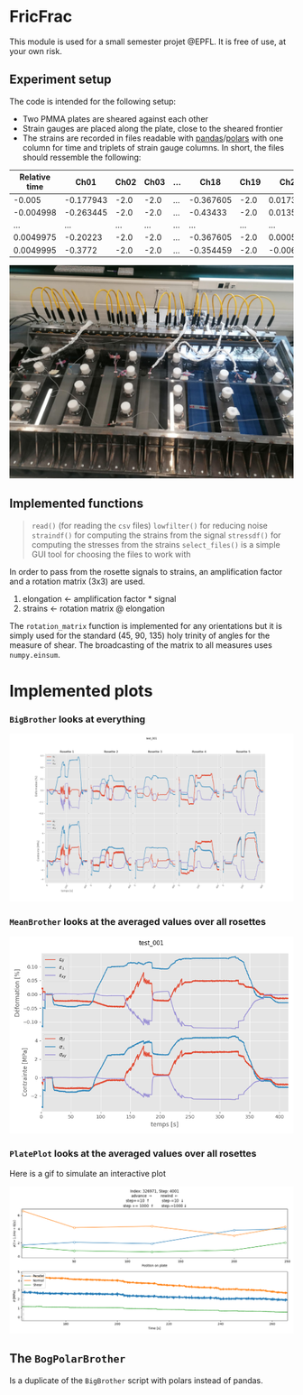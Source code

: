 # FricFrac

This module is used for a small semester projet @EPFL. It is free of use, at your own risk.

## Experiment setup

The code is intended for the following setup:
- Two PMMA plates are sheared against each other
- Strain gauges are placed along the plate, close to the sheared frontier
- The strains are recorded in files readable with [pandas](https://pandas.pydata.org/)/[polars](https://pola.rs/) with one column for time and triplets of strain gauge columns. In short, the files should ressemble the following:


| Relative time | Ch01      | Ch02 | Ch03 | … | Ch18      | Ch19 | Ch20     |
|---------------|-----------|------|------|---|-----------|------|----------|
| -0.005        | -0.177943 | -2.0 | -2.0 | … | -0.367605 | -2.0 | 0.017335 |
| -0.004998     | -0.263445 | -2.0 | -2.0 | … | -0.43433  | -2.0 | 0.013566 |
| …             | …         | …    | …    | … | …         | …    | …        |
| 0.0049975     | -0.20223  | -2.0 | -2.0 | … | -0.367605 | -2.0 | 0.000502 |
| 0.0049995     | -0.3772   | -2.0 | -2.0 | … | -0.354459 | -2.0 | -0.006029|

<img src="FricFrac in person.jpeg">

## Implemented functions

> `read()` (for reading the `csv` files)
> `lowfilter()` for reducing noise
> `straindf()` for computing the strains from the signal
> `stressdf()` for computing the stresses from the strains
> `select_files()` is a simple GUI tool for choosing the files to work with

In order to pass from the rosette signals to strains, an amplification factor and a rotation matrix (3x3) are used.

1. elongation $\gets$ amplification factor * signal
2. strains $\gets$ rotation matrix @ elongation

The `rotation_matrix` function is implemented for any orientations but it is simply used for the standard (45, 90, 135) holy trinity of angles for the measure of shear. The broadcasting of the matrix to all measures uses `numpy.einsum`.

# Implemented plots

### `BigBrother` looks at everything

<img src="BigBrother test.png">

### `MeanBrother` looks at the averaged values over all rosettes

<img src="MeanBrother test.png">

### `PlatePlot` looks at the averaged values over all rosettes

Here is a gif to simulate an interactive plot

<img src="PlatePlot.gif">

## The `BogPolarBrother`

Is a duplicate of the `BigBrother` script with polars instead of pandas.
